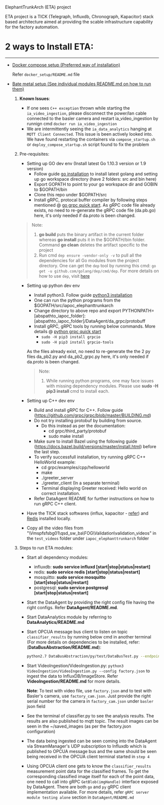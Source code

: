 ElephantTrunkArch (ETA) project

ETA project is a TICK (Telegraph, Influxdb, Chronograph, Kapacitor) stack based architecture aimed at providing the scable infrastructure capability for the factory automation.


2 ways to Install ETA:
=======================
-----------------------

* <u>Docker compose setup (Preferred way of installation)</u>

   Refer `docker_setup/README.md` file

* <u>Bate metal setup (See individual modules README.md on how to run them)</u>

	1. **Known Issues**:
         * If one sees `C++ exception` thrown while starting the `ia_video_ingestion`, please disconnect the power/lan cable connected to the basler camera and restart ia_video_ingestion by runnign cmd `docker run ia_video_ingestion`
         * We are intermittently seeing the `ia_data_analytics` hanging at `MQTT Client Connected`. This issue is been actively looked into. We have found restarting the containers via `compose_startup.sh` or `deploy_compose_startup.sh` script found to fix the problem

	2. Pre-requisites:
        * Setting up GO dev env (Install latest Go 1.10.3 version or 1.9 version)
            * Follow guide [go installation](https://golang.org/doc/install#install) to install latest golang and setting up go workspace directory (have 2 folders: src and bin here)
            * Export GOPATH to point to your go workspace dir and GOBIN to $GOPATH/bin
            * Clone this repo under $GOPATH/src
            * Install gRPC, protocal buffer compiler by following steps mentioned @ [go grpc quick start](https://grpc.io/docs/quickstart/go.html). As gRPC code file already exists, no need to re-generate the gRPC code file (da.pb.go) here, it's only needed if da.proto is been changed.
        
        > Note:
        > 1. **go build** puts the binary artifact in the current folder whereas **go install** puts it in the $GOPATH/bin folder. Command **go clean** deletes the artifact specific to the project
        > 2. Run cmd `dep ensure -vendor-only -v` to pull all the dependencies for all Go modules from the project directory. One can get the `dep` tool by running this cmd: `go get -u github.com/golang/dep/cmd/dep`. For more details on how to use `dep`, visit [here](https://gist.github.com/subfuzion/12342599e26f5094e4e2d08e9d4ad50d)

    	* Setting up python dev env
            * Install python3. Follow guide [python3 installation](http://docs.python-guide.org/en/latest/starting/install3/linux/)
            * One can run the python programs from the $GOPATH/src/iapoc_elephanttrunkarch
            * Change directory to above repo and export PYTHONPATH=[abspathto_iapoc_folder]:[abspathto_iapoc_folder]/DataAgent/da_grpc/protobuff
            * Install gRPC, gRPC tools by running below commands. More details @ [python grpc quick start](https://grpc.io/docs/quickstart/python.html)
            	* `sudo -H pip3 install grpcio`
          		* `sudo -H pip3 install grpcio-tools`
    
            As the files already exist, no need to re-generate the the 2 py files da_pb2.py and da_pb2_grpc.py here, it's only needed if da.proto is been changed.
            > Note:
            > 1. While running python programs, one may face issues with missing dependency modules. Please use **sudo -H pip3 install  <module>** cmd to install each.

        * Setting up C++ dev env
            * Build and install gRPC for C++. Follow guide 
              (https://github.com/grpc/grpc/blob/master/BUILDING.md)
            * Do not try installing protobuf by building from source. 
              * Do this instead as per the documentation:
                * cd grpc/third_party/protobuf
                * sudo make install
            * Make sure to install Bazel using the following guide
              (https://docs.bazel.build/versions/master/install.html) before the last step.
            * To verify successfull installation, try running gRPC C++ HelloWorld example:
              * cd grpc/examples/cpp/helloworld
              * make
              * ./greeter_server
              * ./greeter_client (In a separate terminal)
              * Terminal displaying Greeter received: Hello world on correct installation.
            * Refer DataAgent README for further instructions on how to run gRPC C++ client.
            

        * Have the TICK stack softwares (influx, kapacitor - [refer](https://www.digitalocean.com/community/tutorials/how-to-monitor-system-metrics-with-the-tick-stack-on-ubuntu-16-04)) and [Redis](https://askubuntu.com/questions/868848/how-to-install-redis-on-ubuntu-16-04) installed locally. 

        * Copy all the video files from "\\Vmspfsfsbg01\qsd_sw_ba\FOG\Validation\validation_videos" in the `test_videos` folder under `iapoc_elephanttrunkarch` folder

	3. Steps to run ETA modules:
        * Start all dependency modules:
            - influxdb: **sudo service influxd [start|stop|status|restart]**
            - redis: **sudo service redis [start|stop|status|restart]**
            - mosquitto:  **sudo service mosquitto [start|stop|status|restart]**
            - postgresql: **sudo service postgresql [start|stop|status|restart]**

        * Start the DataAgent by providing the right config file having the right configs. Refer **DataAgent/README.md**.

        * Start DataAnalytics module by referring to **DataAnalytics/README.md**

        * Start OPCUA message bus client to listen on topic `classifier_results` by running below cmd in another terminal (For more details on dependencies to be installed, refer: (**DataBusAbstraction/README.md**):

            ```sh
            python2.7 DataBusAbstraction/py/test/DataBusTest.py --endpoint opcua://localhost:65003/elephanttrunk --direction SUB --ns streammanager --topic classifier_results
            ``` 

        * Start VideoIngestion/VideoIngestion.py: `python3 VideoIngestion/VideoIngestion.py --config factory.json` to ingest the data to InfluxDB/ImageStore. Refer **VideoIngestion/README.md** for more details.

           **Note**: To test with video file, use `factory.json` and to test with Basler's camera, use `factory_cam.json`. Just provide the right serial number for the camera in `factory_cam.json` under `basler` json field

        * See the terminal of classifier.py to see the analysis results. The results are also published to mqtt topic. The result images can be seen in the ~/saved_images (as per the factory.json configuration)

        * The data being ingested can be seen coming into the DataAgent via StreamManager's UDP subscription to Influxdb which is published to OPCUA message bus and the same should be seen being received in the OPCUA client terminal started in `step 4`

        * Using OPCUA client one gets to know the `classifier_results` measurement point data for the classified frames. To get the corresponding classified image itself for each of the point data, one need to call into gRPC `GetBlob(imgHandle)` interface exposed by DataAgent. There are both `go` and `py` gRPC client implementation available. For more details, refer `gRPC server module testing alone` section in `DataAgent/README.md`
